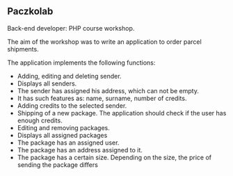 <h2>Paczkolab</h2>

Back-end developer: PHP course workshop.

The aim of the workshop was to write an application to order parcel shipments.

The application implements the following functions:

<ul>
  <li>Adding, editing and deleting sender.</li>
  
  <li>Displays all senders.</li>
  
  <li>The sender has assigned his address, which can not be empty.</li>
  
  <li>It has such features as: name, surname, number of credits.</li>
  
  <li>Adding credits to the selected sender.</li>
  
  <li>Shipping of a new package. The application should check if the user has enough credits.</li>
  
  <li>Editing and removing packages.</li>
  
  <li>Displays all assigned packages</li>
  
  <li>The package has an assigned user.</li>
  
  <li>The package has an address assigned to it.</li>
  
  <li>The package has a certain size. Depending on the size, the price of sending the package differs</li>
  
</ul>
